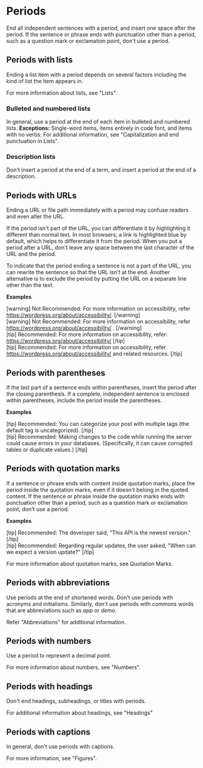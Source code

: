 # Periods

End all independent sentences with a period, and insert one space after the period. If the sentence or phrase ends with punctuation other than a period, such as a question mark or exclamation point, don't use a period.

## Periods with lists

Ending a list item with a period depends on several factors including the kind of list the item appears in.

For more information about lists, see "Lists".

### Bulleted and numbered lists

In general, use a period at the end of each item in bulleted and numbered lists.
**Exceptions:** Single-word items, items entirely in code font, and items with no verbs.
For additional information, see "Capitalization and end punctuation in Lists".

### Description lists

Don't insert a period at the end of a term, and insert a period at the end of a description.

## Periods with URLs

Ending a URL or file path immediately with a period may confuse readers and even alter the URL.

If the period isn't part of the URL, you can differentiate it by highlighting it different than normal text. In most browsers, a link is highlighted blue by default, which helps to differentiate it from the period. When you put a period after a URL, don't leave any space between the last character of the URL and the period.

To indicate that the period ending a sentence is not a part of the URL, you can rewrite the sentence so that the URL isn't at the end. Another alternative is to exclude the period by putting the URL on a separate line other than the text.

**Examples**  

[warning] Not Recommended: For more information on accessibility, refer https://wordpress.org/about/accessibility/. [/warning]  
[warning] Not Recommended: For more information on accessibility, refer https://wordpress.org/about/accessibility/ . [/warning]  
[tip] Recommended: For more information on accessibility, refer:
 https://wordpress.org/about/accessibility/ [/tip]  
[tip] Recommended: For more information on accessibility, refer https://wordpress.org/about/accessibility/ and related resources. [/tip]  

## Periods with parentheses

If the last part of a sentence ends within parentheses, insert the period after the closing parenthesis. If a complete, independent sentence is enclosed within parentheses, include the period inside the parentheses.

**Examples**  

[tip] Recommended: You can categorize your post with multiple tags (the default tag is uncategorized). [/tip]  
[tip] Recommended: Making changes to the code while running the server could cause errors in your databases. (Specifically, it can cause corrupted tables or duplicate values.) [/tip]  

## Periods with quotation marks

If a sentence or phrase ends with content inside quotation marks, place the period inside the quotation marks, even if it doesn't belong in the quoted content. If the sentence or phrase inside the quotation marks ends with punctuation other than a period, such as a question mark or exclamation point, don't use a period.

**Examples**  

[tip] Recommended: The developer said, "This API is the newest version." [/tip]  
[tip] Recommended: Regarding regular updates, the user asked, "When can we expect a version update?" [/tip]  

For more information about quotation marks, see Quotation Marks.

## Periods with abbreviations

Use periods at the end of shortened words. Don't use periods with acronyms and initialisms. Similarly, don't use periods with commons words that are abbreviations such as *app* or *demo*.

Refer "Abbreviations" for additional information.

## Periods with numbers

Use a period to represent a decimal point.

For more information about numbers, see "Numbers".

## Periods with headings

Don't end headings, subheadings, or titles with periods.

For additional information about headings, see "Headings"

## Periods with captions

In general, don't use periods with captions.

For more information, see "Figures".
